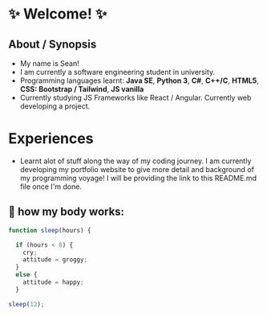 # :sparkles: Welcome! :sparkles:

## About / Synopsis

* My name is Sean!
* I am currently a software engineering student in university.
* Programming languages learnt: **Java SE**, **Python 3**, **C#**, **C++/C**, **HTML5**, **CSS: Bootstrap / Tailwind**, **JS vanilla**
* Currently studying JS Frameworks like React / Angular. Currently web developing a project.

# Experiences

* Learnt alot of stuff along the way of my coding journey. I am currently developing my portfolio website to give more detail and background of my programming voyage! I will be providing the link to this README.md file once I'm done.

## 🌊 how my body works:
```javascript
function sleep(hours) {

  if (hours < 8) {
    cry;
    attitude = groggy;
  }
  else {
    attitude = happy;
  }

sleep(12);
```
